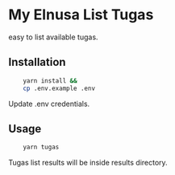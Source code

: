 # My Elnusa List Tugas

easy to list available tugas.

## Installation

```bash
    yarn install &&
    cp .env.example .env
```

Update .env credentials.

## Usage

```bash
    yarn tugas
```

Tugas list results will be inside results directory.

